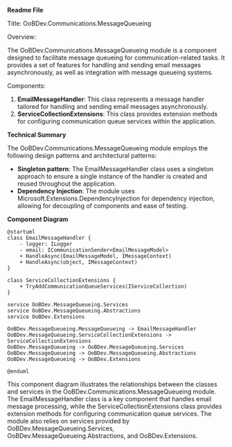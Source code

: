 **Readme File**

Title: OoBDev.Communications.MessageQueueing

 Overview:

The OoBDev.Communications.MessageQueueing module is a component designed to facilitate message queueing for communication-related tasks. It provides a set of features for handling and sending email messages asynchronously, as well as integration with message queueing systems.

Components:

1. **EmailMessageHandler**: This class represents a message handler tailored for handling and sending email messages asynchronously.
2. **ServiceCollectionExtensions**: This class provides extension methods for configuring communication queue services within the application.

**Technical Summary**

The OoBDev.Communications.MessageQueueing module employs the following design patterns and architectural patterns:

* **Singleton pattern**: The EmailMessageHandler class uses a singleton approach to ensure a single instance of the handler is created and reused throughout the application.
* **Dependency Injection**: The module uses Microsoft.Extensions.DependencyInjection for dependency injection, allowing for decoupling of components and ease of testing.

**Component Diagram**

```plantuml
@startuml
class EmailMessageHandler {
    - logger: ILogger
    - email: ICommunicationSender<EmailMessageModel>
    + HandleAsync(EmailMessageModel, IMessageContext)
    + HandleAsync(object, IMessageContext)
}

class ServiceCollectionExtensions {
    + TryAddCommunicationQueueServices(IServiceCollection)
}

service OoBDev.MessageQueueing.Services
service OoBDev.MessageQueueing.Abstractions
service OoBDev.Extensions

OoBDev.MessageQueueing.MessageQueueing -> EmailMessageHandler
OoBDev.MessageQueueing.ServiceCollectionExtensions -> ServiceCollectionExtensions
OoBDev.MessageQueueing -> OoBDev.MessageQueueing.Services
OoBDev.MessageQueueing -> OoBDev.MessageQueueing.Abstractions
OoBDev.MessageQueueing -> OoBDev.Extensions

@enduml
```
This component diagram illustrates the relationships between the classes and services in the OoBDev.Communications.MessageQueueing module. The EmailMessageHandler class is a key component that handles email message processing, while the ServiceCollectionExtensions class provides extension methods for configuring communication queue services. The module also relies on services provided by OoBDev.MessageQueueing.Services, OoBDev.MessageQueueing.Abstractions, and OoBDev.Extensions.